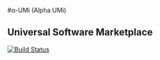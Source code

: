 #α-UMi (Alpha UMi)

## Universal Software Marketplace

[![Build Status](https://travis-ci.com/nikhilmetrani/alpha-umi.svg?token=bQkogbxFfYCzp5uJhLW7&branch=master)](https://travis-ci.com/nikhilmetrani/alpha-umi)

